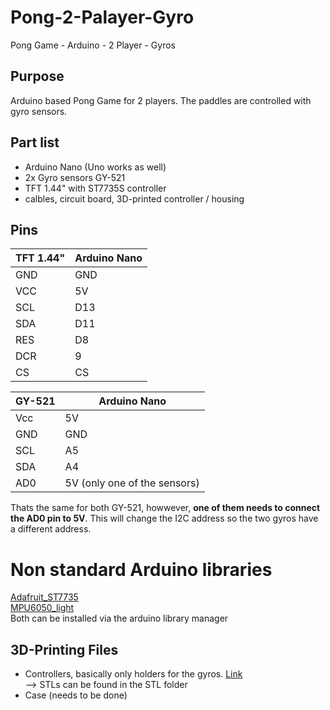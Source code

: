 # Pong-2-Palayer-Gyro
 Pong Game - Arduino - 2 Player - Gyros

## Purpose

Arduino based Pong Game for 2 players. The paddles are controlled with gyro sensors. 

## Part list

- Arduino Nano (Uno works as well)
- 2x Gyro sensors GY-521
- TFT 1.44" with ST7735S controller
- calbles, circuit board, 3D-printed controller / housing

## Pins

|TFT 1.44"|Arduino Nano|
|-|-|
   GND|GND  
   VCC|5V  
   SCL|D13  
   SDA|D11  
   RES|D8  
   DCR|9  
   CS|CS  

|GY-521|Arduino Nano|
|-|-|
   Vcc|5V  
   GND|GND  
   SCL|A5  
   SDA|A4  
   AD0|5V (only one of the sensors)  
  
Thats the same for both GY-521, howwever, **one of them needs to connect the AD0 pin to 5V**. This will change the I2C address so the two gyros have a different address.  

# Non standard Arduino libraries

[Adafruit_ST7735](https://github.com/adafruit/Adafruit-ST7735-Library)  
[MPU6050_light](https://github.com/rfetick/MPU6050_light)  
Both can be installed via the arduino library manager  

## 3D-Printing Files
- Controllers, basically only holders for the gyros. [Link](https://cad.onshape.com/documents/e8f608abf657cef6dc1b4666/w/007233a8e505381b6e8c31cd/e/1e409a07bb671ca26936d715)  
  --> STLs can be found in the STL folder
- Case (needs to be done)
 
